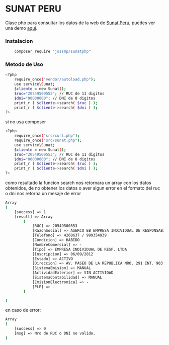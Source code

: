# SUNAT PERU
Clase php para consultar los datos de la web de [Sunat Perú], puedes ver una demo [aqui].
### Instalacion
```sh
	composer require "jossmp/sunatphp"
```
### Metodo de Uso
```sh
<?php
	require_once("vendor/autoload.php");
	use service\Sunat;
	$cliente = new Sunat();
	$ruc="20549500553"; // RUC de 11 digitos
	$dni="00000000"; // DNI de 8 digitos
	print_r ( $cliente->search( $ruc ) );
	print_r ( $cliente->search( $dni ) );
?>
```
si no usa composer
```sh
<?php
	require_once("src/curl.php");
	require_once("src/sunat.php");
	use service\Sunat;
	$cliente = new Sunat();
	$ruc="20549500553"; // RUC de 11 digitos
	$dni="00000000"; // DNI de 8 digitos
	print_r ( $cliente->search( $ruc ) );
	print_r ( $cliente->search( $dni ) );
?>
```
como resultado la funcion search nos retornara un array con los datos obtenidos, de no obtener los datos o aver algun error en el formato del ruc o dni nos retorna un mesaje de error

```sh
Array
(
    [success] => 1
    [result] => Array
        (
            [RUC] => 20549500553
            [RazonSocial] => ASERCO EB EMPRESA INDIVIDUAL DE RESPONSABILIDAD LIMITADA
            [Telefono] => 4260637 / 999354939
            [Condicion] => HABIDO
            [NombreComercial] => -
            [Tipo] => EMPRESA INDIVIDUAL DE RESP. LTDA
            [Inscripcion] => 06/09/2012
            [Estado] => ACTIVO
            [Direccion] => AV. PASEO DE LA REPUBLICA NRO. 291 INT. 903 (PLAZA GRAU) LIMA - LIMA - LIMA
            [SistemaEmision] => MANUAL
            [ActividadExterior] => SIN ACTIVIDAD
            [SistemaContabilidad] => MANUAL
            [EmisionElectronica] => -
            [PLE] => -
        )

)
```
en caso de error:
```sh
Array
(
    [success] => 0
    [msg] => Nro de RUC o DNI no valido.
)
```

[Sunat Perú]: <http://www.sunat.gob.pe/cl-ti-itmrconsruc/jcrS00Alias>
[aqui]: <https://demos.geekdev.ml/sunat>
